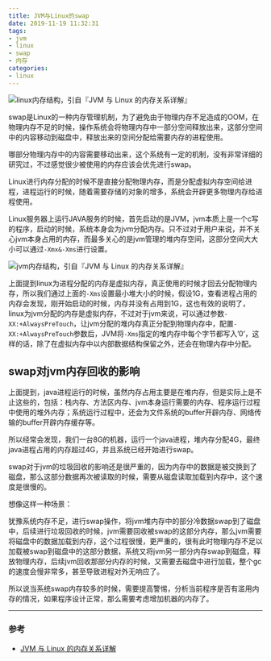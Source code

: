```yaml
---
title: JVM与Linux的swap
date: 2019-11-19 11:32:31
tags:
- jvm
- linux
- swap
- 内存
categories:
- linux
---
```


![linux内存结构，引自『JVM 与 Linux 的内存关系详解』](linux内存空间.jpg "linux内存结构，引自『JVM 与 Linux 的内存关系详解』")

swap是Linux的一种内存管理机制，为了避免由于物理内存不足造成的OOM，在物理内存不足的时候，操作系统会将物理内存中一部分空间释放出来，这部分空间中的内容移动到磁盘中，释放出来的空间分配给需要内存的进程使用。

哪部分物理内存中的内容需要移动出来，这个系统有一定的机制，没有非常详细的研究过，不过感觉很少被使用的内存应该会优先进行swap。

Linux进行内存分配的时候不是直接分配物理内存，而是分配虚拟内存空间给进程，进程运行的时候，随着需要存储的对象的增多，系统会开辟更多物理内存给进程使用。

Linux服务器上运行JAVA服务的时候，首先启动的是JVM，jvm本质上是一个c写的程序，启动的时候，系统本身会为jvm分配内存。只不过对于用户来说，并不关心jvm本身占用的内存，而最多关心的是jvm管理的堆内存空间，这部分空间大大小可以通过`-Xmx&-Xms`进行设置。

![jvm内存结构，引自『JVM 与 Linux 的内存关系详解』](jvm内存结构.jpg "jvm内存结构，引自『JVM 与 Linux 的内存关系详解』")

上面提到linux为进程分配的内存是虚拟内存，真正使用的时候才回去分配物理内存，所以我们通过上面的`-Xms`设置最小堆大小的时候，假设1G，查看进程占用的内存会发现，刚开始启动的时候，内存并没有占用到1G，这也有效的说明了，linux为jvm分配的内存是虚拟内存，不过对于jvm来说，可以通过参数`-XX:+AlwaysPreTouch`，让jvm分配的堆内存真正分配到物理内存中，配置`-XX:+AlwaysPreTouch`参数后，JVM将`-Xms`指定的堆内存中每个字节都写入’0’，这样的话，除了在虚拟内存中以内部数据结构保留之外，还会在物理内存中分配。

## swap对jvm内存回收的影响

上面提到，java进程运行的时候，虽然内存占用主要是在堆内存，但是实际上是不止这些的，包括：栈内存、方法区内存、jvm本身运行需要的内存、程序运行过程中使用的堆外内存；系统运行过程中，还会为文件系统的buffer开辟内存、网络传输的buffer开辟内存缓存等。

所以经常会发现，我们一台8G的机器，运行一个java进程，堆内存分配4G，最终java进程占用的内存超过4G，并且系统已经开始进行swap。

swap对于jvm的垃圾回收的影响还是很严重的，因为内存中的数据是被交换到了磁盘，那么这部分数据再次被读取的时候，需要从磁盘读取加载到内存中，这个速度是很慢的。

想像这样一种场景：

犹豫系统内存不足，进行swap操作，将jvm堆内存中的部分冷数据swap到了磁盘中，后续进行垃圾回收的时候，jvm需要回收被swap的这部分内存，那么jvm需要将磁盘中的数据加载到内存，这个过程很慢，更严重的，很有此时物理内存不足以加载被swap到磁盘中的这部分数据，系统又将jvm另一部分内存swap到磁盘，释放物理内存，后续jvm回收那部分内存的时候，又需要去磁盘中进行加载，整个gc的速度会慢非常多，甚至导致进程对外无响应了。

所以说当系统swap内存较多的时候，需要提高警惕，分析当前程序是否有滥用内存的情况，如果程序设计正常，那么需要考虑增加机器的内存了。

---

### 参考

- [JVM 与 Linux 的内存关系详解](https://mp.weixin.qq.com/s?__biz=MzI3ODcxMzQzMw==&mid=2247489331&idx=2&sn=a0d882c6e329673bf908403ecde668fd&chksm=eb539205dc241b13d67f77c1d5d10eb103163f6ef2c0c105effc359be03c50f6309a7a657b16&mpshare=1&scene=1&srcid=1114OeMKnLZ1CLoO5za7h4iS&sharer_sharetime=1573737039343&sharer_shareid=1ae678c291a3eb4241d4c1df7585ff72%23rd)
